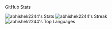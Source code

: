 <!--START_SECTION:waka-->
<!--END_SECTION:waka-->


GitHub Stats

![abhishek2244's Stats](https://github-readme-stats.vercel.app/api?username=abhishek2244&theme=vue-dark&show_icons=true&hide_border=true&count_private=true)
![abhishek2244's Streak](https://github-readme-streak-stats.herokuapp.com/?user=abhishek2244&theme=vue-dark&hide_border=true)
![abhishek2244's Top Languages](https://github-readme-stats.vercel.app/api/top-langs/?username=abhishek2244&theme=vue-dark&show_icons=true&hide_border=true&layout=compact)
